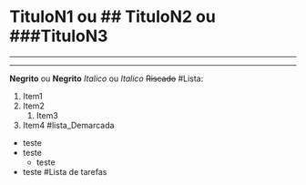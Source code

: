 # TituloN1 ou ## TituloN2 ou ###TituloN3
---
***
**Negrito** ou __Negrito__
*Italico* ou _Italico_
~~Riscado~~
#Lista:
1. Item1
1. Item2
    1. Item3
1. Item4
#lista_Demarcada
- teste
- teste
    - teste
- teste
#Lista de tarefas
